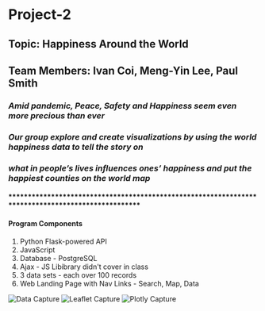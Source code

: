 # Project-2
## Topic: Happiness Around the World
## Team Members: Ivan Coi, Meng-Yin Lee, Paul Smith
### *Amid pandemic, Peace, Safety and Happiness seem even more precious than ever*
### *Our group explore and create visualizations by using the world happiness data to tell the story on*
### *what in people’s lives influences ones’ happiness and put the happiest counties on the world map*
#### **************************************************************************************************
#### Program Components
1. Python Flask-powered API
2. JavaScript
3. Database - PostgreSQL
4. Ajax - JS Libibrary didn't cover in class
5. 3 data sets - each over 100 records
6. Web Landing Page with Nav Links - Search, Map, Data

![Data Capture](https://user-images.githubusercontent.com/66211603/105426484-dbb16400-5c10-11eb-8351-13962f439e28.PNG)
![Leaflet Capture](https://user-images.githubusercontent.com/66211603/105426635-2af79480-5c11-11eb-9dbb-650683aea8f6.PNG)
![Plotly Capture](https://user-images.githubusercontent.com/66211603/105426700-495d9000-5c11-11eb-9cca-5f4af573cc4c.PNG)


